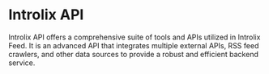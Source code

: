 # Introlix API
<p>Introlix API offers a comprehensive suite of tools and APIs utilized in Introlix Feed. It is an advanced API that integrates multiple external APIs, RSS feed crawlers, and other data sources to provide a robust and efficient backend service.</p>